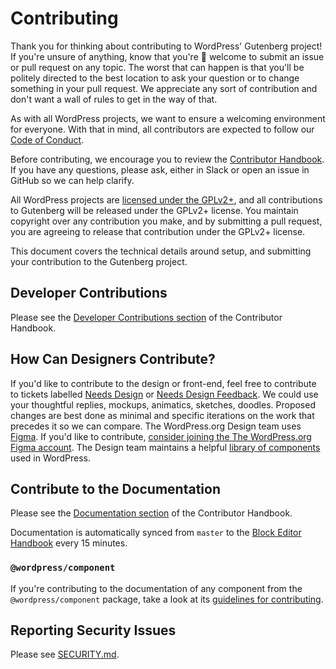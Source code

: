 # Contributing

Thank you for thinking about contributing to WordPress' Gutenberg project! If you're unsure of anything, know that you're 💯 welcome to submit an issue or pull request on any topic. The worst that can happen is that you'll be politely directed to the best location to ask your question or to change something in your pull request. We appreciate any sort of contribution and don't want a wall of rules to get in the way of that.

As with all WordPress projects, we want to ensure a welcoming environment for everyone. With that in mind, all contributors are expected to follow our [Code of Conduct](/CODE_OF_CONDUCT.md).

Before contributing, we encourage you to review the [Contributor Handbook](https://developer.wordpress.org/block-editor/contributors/). If you have any questions, please ask, either in Slack or open an issue in GitHub so we can help clarify.

All WordPress projects are [licensed under the GPLv2+](/LICENSE.md), and all contributions to Gutenberg will be released under the GPLv2+ license. You maintain copyright over any contribution you make, and by submitting a pull request, you are agreeing to release that contribution under the GPLv2+ license.

This document covers the technical details around setup, and submitting your contribution to the Gutenberg project.

## Developer Contributions

Please see the [Developer Contributions section](/docs/contributors/develop.md) of the Contributor Handbook.

## How Can Designers Contribute?

If you'd like to contribute to the design or front-end, feel free to contribute to tickets labelled [Needs Design](https://github.com/WordPress/gutenberg/issues?q=is%3Aissue+is%3Aopen+label%3A%22Needs+Design%22) or [Needs Design Feedback](https://github.com/WordPress/gutenberg/issues?q=is%3Aissue+is%3Aopen+label%3A"Needs+Design+Feedback%22). We could use your thoughtful replies, mockups, animatics, sketches, doodles. Proposed changes are best done as minimal and specific iterations on the work that precedes it so we can compare. The WordPress.org Design team uses [Figma](https://www.figma.com/). If you'd like to contribute, [consider joining the The WordPress.org Figma account](https://make.wordpress.org/design/2018/11/19/figma-for-wordpress/). The Design team maintains a helpful [library of components](https://www.figma.com/file/ZtN5xslEVYgzU7Dd5CxgGZwq/WordPress-Components?node-id=0%3A1) used in WordPress.  

## Contribute to the Documentation

Please see the [Documentation section](/docs/contributors/document.md) of the Contributor Handbook.

Documentation is automatically synced from `master` to the [Block Editor Handbook](https://developer.wordpress.org/block-editor/) every 15 minutes.

### `@wordpress/component`

If you're contributing to the documentation of any component from the `@wordpress/component` package, take a look at its [guidelines for contributing](/packages/components/CONTRIBUTING.md).

## Reporting Security Issues

Please see [SECURITY.md](/SECURITY.md).

